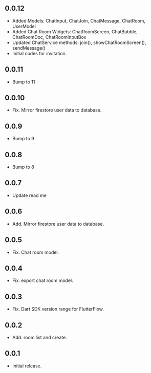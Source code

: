 ## 0.0.12
* Added Models: ChatInput, ChatJoin, ChatMessage, ChatRoom, UserModel
* Added Chat Room Widgets: ChatRoomScreen, ChatBubble, ChatRoomDoc, ChatRoomInputBox
* Updated ChatService methods: join(), showChatRoomScreen(), sendMessage()
* Initial codes for invitation.

## 0.0.11
* Bump to 11

## 0.0.10
* Fix. Mirror firestore user data to database.

## 0.0.9
* Bump to 9

## 0.0.8
* Bump to 8

## 0.0.7

- Update read me

## 0.0.6

- Add. Mirror firestore user data to database.

## 0.0.5

- Fix. Chat room model.

## 0.0.4

- Fix. export chat room model.

## 0.0.3

- Fix. Dart SDK version range for FlutterFlow.

## 0.0.2

- Add. room list and create.

## 0.0.1

- Initial release.

